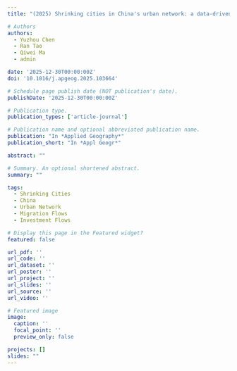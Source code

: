 ```yaml
---
title: "(2025) Shrinking cities in China's urban network: a data-driven exploration of migration and investment flows. Applied Geography, 180, 103664"

# Authors
authors:
  - Yuzhou Chen
  - Ran Tao
  - Qiwei Ma
  - admin

date: '2025-12-30T00:00:00Z'
doi: '10.1016/j.apgeog.2025.103664'

# Schedule page publish date (NOT publication's date).
publishDate: '2025-12-30T00:00:00Z'

# Publication type.
publication_types: ['article-journal']

# Publication name and optional abbreviated publication name.
publication: "In *Applied Geography*"
publication_short: "In *Appl Geogr*"

abstract: ""

# Summary. An optional shortened abstract.
summary: ""

tags:
  - Shrinking Cities
  - China
  - Urban Network
  - Migration Flows
  - Investment Flows

# Display this page in the Featured widget?
featured: false

url_pdf: ''
url_code: ''
url_dataset: ''
url_poster: ''
url_project: ''
url_slides: ''
url_source: ''
url_video: ''

# Featured image
image:
  caption: ''
  focal_point: ''
  preview_only: false

projects: []
slides: ""
---
```


